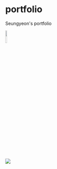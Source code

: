 # portfolio
 Seungyeon's portfolio

<img src = "https://velog.velcdn.com/images/productlab/post/2f8ca730-c4c9-4953-9457-1c454a4b3afa/image.png" width = "10%">  

![](https://velog.velcdn.com/images/productlab/post/8d5219e3-9b73-424a-a0f2-9b223e79619c/image.png)
